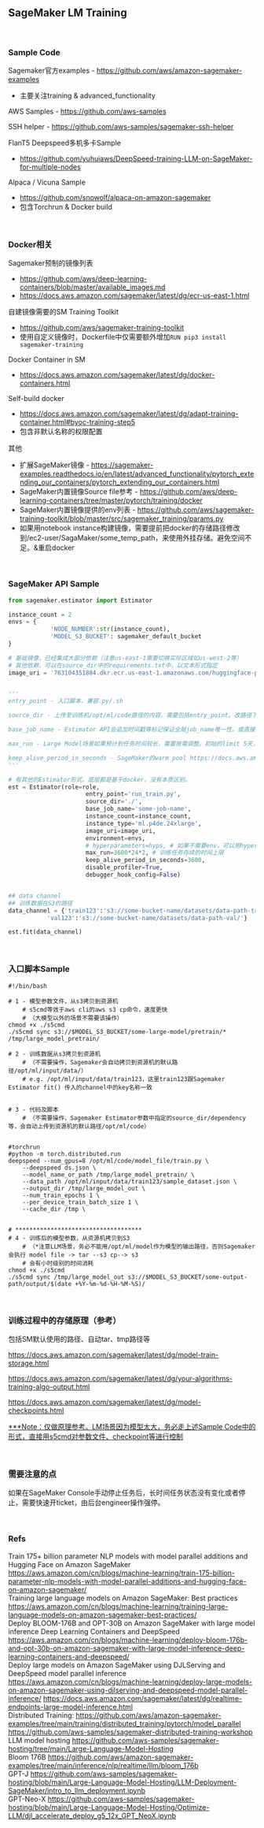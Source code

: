 ## SageMaker LM Training


<br />

### Sample Code

Sagemaker官方examples - https://github.com/aws/amazon-sagemaker-examples

- 主要关注training & advanced_functionality

AWS Samples - https://github.com/aws-samples

SSH helper - https://github.com/aws-samples/sagemaker-ssh-helper

FlanT5 Deepspeed多机多卡Sample 
- https://github.com/yuhuiaws/DeepSpeed-training-LLM-on-SageMaker-for-multiple-nodes

Alpaca / Vicuna Sample
- https://github.com/snowolf/alpaca-on-amazon-sagemaker
- 包含Torchrun & Docker build

<br />

### Docker相关

Sagemaker预制的镜像列表

- https://github.com/aws/deep-learning-containers/blob/master/available_images.md 
- https://docs.aws.amazon.com/sagemaker/latest/dg/ecr-us-east-1.html

自建镜像需要的SM Training Toolkit
- https://github.com/aws/sagemaker-training-toolkit
- 使用自定义镜像时，Dockerfile中仅需要额外增加```RUN pip3 install sagemaker-training```

Docker Container in SM 
- https://docs.aws.amazon.com/sagemaker/latest/dg/docker-containers.html

Self-build docker 
- https://docs.aws.amazon.com/sagemaker/latest/dg/adapt-training-container.html#byoc-training-step5
- 包含非默认名称的权限配置

其他

- 扩展SageMaker镜像 - https://sagemaker-examples.readthedocs.io/en/latest/advanced_functionality/pytorch_extending_our_containers/pytorch_extending_our_containers.html
- SageMaker内置镜像Source file参考 - https://github.com/aws/deep-learning-containers/tree/master/pytorch/training/docker
- SageMaker内置镜像提供的env列表 - https://github.com/aws/sagemaker-training-toolkit/blob/master/src/sagemaker_training/params.py
- 如果用notebook instance构建镜像，需要提前把docker的存储路径修改到/ec2-user/SagaMaker/some_temp_path，来使用外挂存储。避免空间不足。&重启docker  

<br />

### SageMaker API Sample

```python
from sagemaker.estimator import Estimator

instance_count = 2
envs = {
            'NODE_NUMBER':str(instance_count),
            'MODEL_S3_BUCKET': sagemaker_default_bucket
}

# 基础镜像，已经集成大部分依赖（注意us-east-1需要切换实际区域如us-west-2等）
# 其他依赖，可以在source_dir中的requirements.txt中，以文本形式指定
image_uri = '763104351884.dkr.ecr.us-east-1.amazonaws.com/huggingface-pytorch-training:1.13.1-transformers4.26.0-gpu-py39-cu117-ubuntu20.04'


'''
entry_point - 入口脚本，兼容.py/.sh

source_dir - 上传至训练机/opt/ml/code路径的内容，需要包括entry_point。改路径下存在的requirement.txt会自动执行。或整体改用dependency参数，详情参考API文档

base_job_name - Estimator API会追加时间戳等标记保证全局job_name唯一性。或直接在fit()中指定

max_run - Large Model场景如果预计到任务时间较长，需要按需调整。初始的limit 5天，可以提ticket提升至28天

keep_alive_period_in_seconds - SageMaker的warm pool https://docs.aws.amazon.com/sagemaker/latest/dg/train-warm-pools.html。需要根据机型，提升limit
'''

# 有其他的Estimator形式。底层都是基于docker，没有本质区别。
est = Estimator(role=role,
                      entry_point='run_train.py',
                      source_dir='./',
                      base_job_name='some-job-name',
                      instance_count=instance_count,
                      instance_type='ml.p4de.24xlarge',
                      image_uri=image_uri,
                      environment=envs,
                      # hyperparameters=hyps, # 如果不需要env，可以用hyper params带入所需变量
                      max_run=3600*24*2, # 训练任务存续的时间上限
                      keep_alive_period_in_seconds=3600,
                      disable_profiler=True,
                      debugger_hook_config=False)


## data channel
## 训练数据在S3的路径
data_channel = {'train123':'s3://some-bucket-name/datasets/data-path-train/',
           'val123':'s3://some-bucket-name/datasets/data-path-val/'}

est.fit(data_channel)
```

<br />

### 入口脚本Sample

```shell
#!/bin/bash

# 1 - 模型参数文件，从s3拷贝到资源机	
	# s5cmd等效于aws cli的aws s3 cp命令，速度更快
	# （大模型以外的场景不需要该操作）
chmod +x ./s5cmd
./s5cmd sync s3://$MODEL_S3_BUCKET/some-large-model/pretrain/* /tmp/large_model_pretrain/

# 2 - 训练数据从s3拷贝到资源机
	# （不需要操作，Sagemaker会自动拷贝到资源机的默认路径/opt/ml/input/data/）
	# e.g. /opt/ml/input/data/train123，这里train123跟Sagemaker Estimator fit() 传入的channel中的key名称一致


# 3 - 代码及脚本
	# （不需要操作，Sagemaker Estimator参数中指定的source_dir/dependency等，会自动上传到资源机的默认路径/opt/ml/code）


#torchrun
#python -m torch.distributed.run
deepspeed --num_gpus=8 /opt/ml/code/model_file/train.py \
    --deepspeed ds.json \
    --model_name_or_path /tmp/large_model_pretrain/ \
    --data_path /opt/ml/input/data/train123/sample_dataset.json \
    --output_dir /tmp/large_model_out \
    --num_train_epochs 1 \
    --per_device_train_batch_size 1 \
    --cache_dir /tmp \


# ************************************
# 4 - 训练后的模型参数，从资源机拷贝到S3
	# （*注意LLM场景，务必不能用/opt/ml/model作为模型的输出路径，否则Sagemaker会执行 model file -> tar --s3 cp--> s3
	# 会有小时级别的时间消耗
chmod +x ./s5cmd
./s5cmd sync /tmp/large_model_out s3://$MODEL_S3_BUCKET/some-output-path/output/$(date +%Y-%m-%d-%H-%M-%S)/
```

<br />

### 训练过程中的存储原理（参考）

包括SM默认使用的路径、自动tar、tmp路径等

https://docs.aws.amazon.com/sagemaker/latest/dg/model-train-storage.html

https://docs.aws.amazon.com/sagemaker/latest/dg/your-algorithms-training-algo-output.html

https://docs.aws.amazon.com/sagemaker/latest/dg/model-checkpoints.html

<u>***Note：仅做原理参考。LM场景因为模型太大，务必走上述Sample Code中的形式，直接用s5cmd对参数文件、checkpoint等进行控制</u>

<br />

### 需要注意的点

如果在SageMaker Console手动停止任务后，长时间任务状态没有变化或者停止，需要快速开ticket，由后台engineer操作强停。


<br />

### Refs
Train 175+ billion parameter NLP models with model parallel additions and Hugging Face on Amazon SageMaker https://aws.amazon.com/cn/blogs/machine-learning/train-175-billion-parameter-nlp-models-with-model-parallel-additions-and-hugging-face-on-amazon-sagemaker/
<br />
Training large language models on Amazon SageMaker: Best practices https://aws.amazon.com/cn/blogs/machine-learning/training-large-language-models-on-amazon-sagemaker-best-practices/
<br />
Deploy BLOOM-176B and OPT-30B on Amazon SageMaker with large model inference Deep Learning Containers and DeepSpeed https://aws.amazon.com/cn/blogs/machine-learning/deploy-bloom-176b-and-opt-30b-on-amazon-sagemaker-with-large-model-inference-deep-learning-containers-and-deepspeed/
<br />
Deploy large models on Amazon SageMaker using DJLServing and DeepSpeed model parallel inference https://aws.amazon.com/cn/blogs/machine-learning/deploy-large-models-on-amazon-sagemaker-using-djlserving-and-deepspeed-model-parallel-inference/
https://docs.aws.amazon.com/sagemaker/latest/dg/realtime-endpoints-large-model-inference.html
<br />
Distributed Training:
https://github.com/aws/amazon-sagemaker-examples/tree/main/training/distributed_training/pytorch/model_parallel
https://github.com/aws-samples/sagemaker-distributed-training-workshop
<br />
LLM model hosting https://github.com/aws-samples/sagemaker-hosting/tree/main/Large-Language-Model-Hosting
<br />
Bloom 176B https://github.com/aws/amazon-sagemaker-examples/tree/main/inference/nlp/realtime/llm/bloom_176b
<br />
GPT-J  https://github.com/aws-samples/sagemaker-hosting/blob/main/Large-Language-Model-Hosting/LLM-Deployment-SageMaker/intro_to_llm_deployment.ipynb
<br />
GPT-Neo-X https://github.com/aws-samples/sagemaker-hosting/blob/main/Large-Language-Model-Hosting/Optimize-LLM/djl_accelerate_deploy_g5_12x_GPT_NeoX.ipynb
<br />